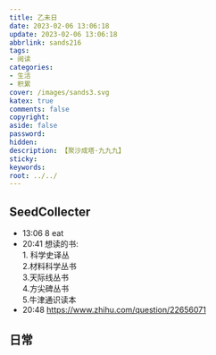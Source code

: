 ```yaml
---
title: 乙未日
date: 2023-02-06 13:06:18
update: 2023-02-06 13:06:18
abbrlink: sands216
tags:
- 阅读
categories:
- 生活
- 积累
cover: /images/sands3.svg
katex: true
comments: false
copyright:
aside: false
password:
hidden:
description: 【聚沙成塔·九九九】 
sticky: 
keywords:
root: ../../
---
```


## SeedCollecter
- 13:06 8 eat 
- 20:41 想读的书:<br>1. 科学史译丛<br>2.材料科学丛书<br>3.天际线丛书<br>4.方尖碑丛书<br>5.牛津通识读本
- 20:48 https://www.zhihu.com/question/22656071


## 日常